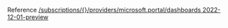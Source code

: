 Reference [/subscriptions/{}/providers/microsoft.portal/dashboards 2022-12-01-preview](/Resources/mgmt-plane/L3N1YnNjcmlwdGlvbnMve30vcHJvdmlkZXJzL21pY3Jvc29mdC5wb3J0YWwvZGFzaGJvYXJkcw==/2022-12-01-preview.xml)
